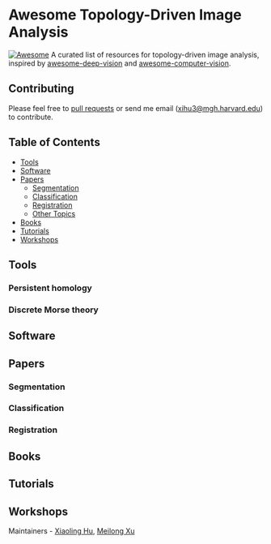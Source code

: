 # Awesome Topology-Driven Image Analysis
[![Awesome](https://cdn.rawgit.com/sindresorhus/awesome/d7305f38d29fed78fa85652e3a63e154dd8e8829/media/badge.svg)](https://github.com/sindresorhus/awesome)
A curated list of resources for topology-driven image analysis, inspired by [awesome-deep-vision](https://github.com/kjw0612/awesome-deep-vision) and [awesome-computer-vision](https://github.com/jbhuang0604/awesome-computer-vision).

## Contributing
Please feel free to [pull requests](https://github.com/HuXiaoling/awesome-topology-driven-image-analysis/pulls) or send me email (xihu3@mgh.harvard.edu) to contribute.

## Table of Contents
- [Tools](#tools)
- [Software](#software)
- [Papers](#papers)
  - [Segmentation](#segmentation)
  - [Classification](#classification)
  - [Registration](#registration)
  - [Other Topics](#other)
- [Books](#books)
- [Tutorials](#tutorials)
- [Workshops](#workshops)
  
## Tools
### Persistent homology
### Discrete Morse theory

## Software

## Papers
### Segmentation
### Classification
### Registration

## Books

## Tutorials

## Workshops

Maintainers - [Xiaoling Hu](https://github.com/HuXiaoling), [Meilong Xu](https://github.com/Melon-Xu)

